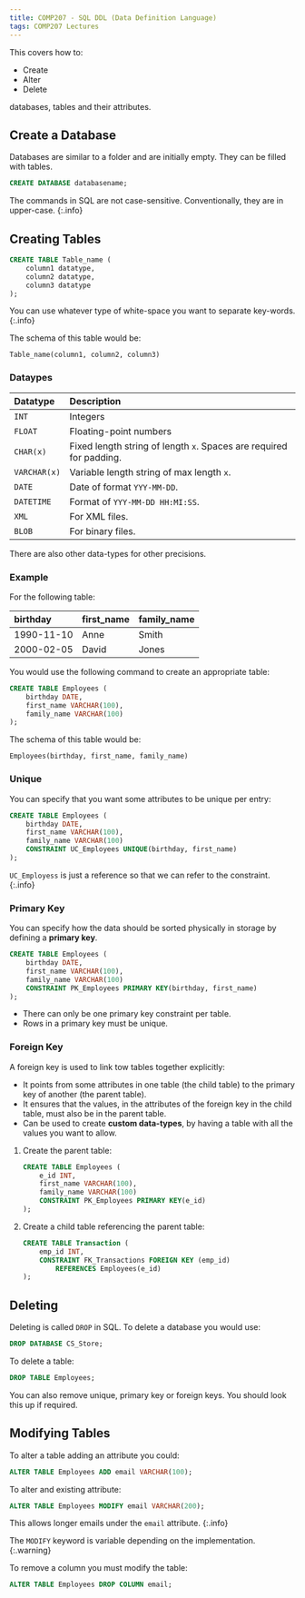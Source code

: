 ```yaml
---
title: COMP207 - SQL DDL (Data Definition Language)
tags: COMP207 Lectures
---
```

This covers how to:

* Create
* Alter
* Delete

databases, tables and their attributes.

## Create a Database
Databases are similar to a folder and are initially empty. They can be filled with tables.

```sql
CREATE DATABASE databasename;
```

The commands in SQL are not case-sensitive. Conventionally, they are in upper-case.
{:.info}

## Creating Tables

```sql
CREATE TABLE Table_name (
	column1 datatype,
	column2 datatype,
	column3 datatype
);
```

You can use whatever type of white-space you want to separate key-words.
{:.info}

The schema of this table would be:

```
Table_name(column1, column2, column3)
```

### Dataypes

| Datatype | Description |
| :-- | :-- |
| `INT` | Integers |
| `FLOAT` | Floating-point numbers |
| `CHAR(x)` | Fixed length string of length `x`. Spaces are required for padding. |
| `VARCHAR(x)` | Variable length string of max length `x`. |
| `DATE` | Date of format `YYY-MM-DD`. |
| `DATETIME` | Format of `YYY-MM-DD HH:MI:SS`. |
| `XML` | For XML files. |
| `BLOB` | For binary files. |

There are also other data-types for other precisions.

### Example
For the following table:

| birthday | first_name | family_name |
| :-- | :-- | :-- |
| 1990-11-10 | Anne | Smith |
| 2000-02-05 | David | Jones |

You would use the following command to create an appropriate table:

```sql
CREATE TABLE Employees (
	birthday DATE,
	first_name VARCHAR(100),
	family_name VARCHAR(100)
);
```

The schema of this table would be:

```
Employees(birthday, first_name, family_name)
```

### Unique
You can specify that you want some attributes to be unique per entry:

```sql
CREATE TABLE Employees (
	birthday DATE,
	first_name VARCHAR(100),
	family_name VARCHAR(100)
	CONSTRAINT UC_Employees UNIQUE(birthday, first_name)
);
```

`UC_Employess` is just a reference so that we can refer to the constraint.
{:.info}

### Primary Key
You can specify how the data should be sorted physically in storage by defining a **primary key**.

```sql
CREATE TABLE Employees (
	birthday DATE,
	first_name VARCHAR(100),
	family_name VARCHAR(100)
	CONSTRAINT PK_Employees PRIMARY KEY(birthday, first_name)
);
```

* There can only be one primary key constraint per table.
* Rows in a primary key must be unique.

### Foreign Key
A foreign key is used to link tow tables together explicitly:

* It points from some attributes in one table (the child table) to the primary key of another (the parent table).
* It ensures that the values, in the attributes of the foreign key in the child table, must also be in the parent table.
* Can be used to create **custom data-types**, by having a table with all the values you want to allow.

1. Create the parent table:
 
	```sql
	CREATE TABLE Employees (
		e_id INT,
		first_name VARCHAR(100),
		family_name VARCHAR(100)
		CONSTRAINT PK_Employees PRIMARY KEY(e_id)
	);
	```

2. Create a child table referencing the parent table:
	
	```sql
	CREATE TABLE Transaction (
		emp_id INT,
		CONSTRAINT FK_Transactions FOREIGN KEY (emp_id)
			REFERENCES Employees(e_id)
	);

## Deleting
Deleting is called `DROP` in SQL. To delete a database you would use:

```sql
DROP DATABASE CS_Store;
```

To delete a table:

```sql
DROP TABLE Employees;
```

You can also remove unique, primary key or foreign keys. You should look this up if required.

## Modifying Tables
To alter a table adding an attribute you could:

```sql
ALTER TABLE Employees ADD email VARCHAR(100);
```

To alter and existing attribute:

```sql
ALTER TABLE Employees MODIFY email VARCHAR(200);
```

This allows longer emails under the `email` attribute.
{:.info}

The `MODIFY` keyword is variable depending on the implementation.
{:.warning}

To remove a column you must modify the table:

```sql
ALTER TABLE Employees DROP COLUMN email;
```
